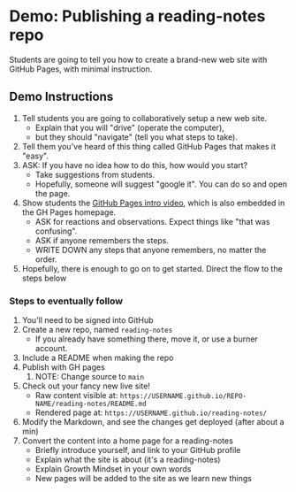 # Demo: Publishing a reading-notes repo

Students are going to tell you how to create a brand-new web site with GitHub Pages, with minimal instruction.

## Demo Instructions

1. Tell students you are going to collaboratively setup a new web site.
    - Explain that you will "drive" (operate the computer),
    - but they should "navigate" (tell you what steps to take).
1. Tell them you've heard of this thing called GitHub Pages that makes it "easy".
1. ASK: If you have no idea how to do this, how would you start?
    - Take suggestions from students.
    - Hopefully, someone will suggest "google it". You can do so and open the page.
1. Show students the [GitHub Pages intro video](https://www.youtube.com/watch?v=2MsN8gpT6jY), which is also embedded in the GH Pages homepage.
    - ASK for reactions and observations. Expect things like "that was confusing".
    - ASK if anyone remembers the steps.
    - WRITE DOWN any steps that anyone remembers, no matter the order.
1. Hopefully, there is enough to go on to get started. Direct the flow to the steps below

### Steps to eventually follow

1. You'll need to be signed into GitHub
1. Create a new repo, named `reading-notes`
    - If you already have something there, move it, or use a burner account.
1. Include a README when making the repo
1. Publish with GH pages
   1. NOTE: Change source to `main`
1. Check out your fancy new live site!
    - Raw content visible at: `https://USERNAME.github.io/REPO-NAME/reading-notes/README.md`
    - Rendered page at: `https://USERNAME.github.io/reading-notes/`
1. Modify the Markdown, and see the changes get deployed (after about a min)
1. Convert the content into a home page for a reading-notes
    - Briefly introduce yourself, and link to your GitHub profile
    - Explain what the site is about (it's a reading-notes)
    - Explain Growth Mindset in your own words
    - New pages will be added to the site as we learn new things
